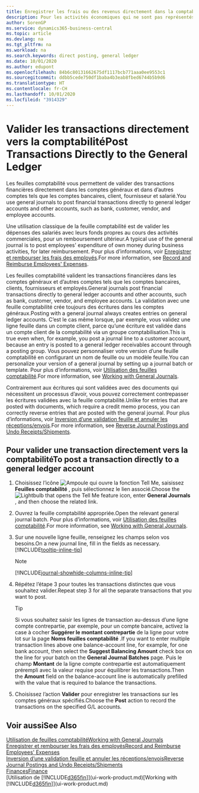 ```yaml
---
title: Enregistrer les frais ou des revenus directement dans la comptabilité| Microsoft Docs
description: Pour les activités économiques qui ne sont pas représentés par un document, comme de plus petits frais ou règlements, vous pouvez créer les transactions associées en validant des lignes de feuille sur la page Feuille comptabilité.
author: SorenGP
ms.service: dynamics365-business-central
ms.topic: article
ms.devlang: na
ms.tgt_pltfrm: na
ms.workload: na
ms.search.keywords: direct posting, general ledger
ms.date: 10/01/2020
ms.author: edupont
ms.openlocfilehash: 84b6c80131662675df1117bcb771aaa0ee9553c1
ms.sourcegitcommit: ddbb5cede750df1baba4b3eab8fbed6744b5b9d6
ms.translationtype: HT
ms.contentlocale: fr-CH
ms.lasthandoff: 10/01/2020
ms.locfileid: "3914329"
---
```

# <a name="post-transactions-directly-to-the-general-ledger"></a><span data-ttu-id="45d8a-103">Valider les transactions directement vers la comptabilité</span><span class="sxs-lookup"><span data-stu-id="45d8a-103">Post Transactions Directly to the General Ledger</span></span>

<span data-ttu-id="45d8a-104">Les feuilles comptabilité vous permettent de valider des transactions financières directement dans les comptes généraux et dans d’autres comptes tels que les comptes bancaires, client, fournisseur et salarié.</span><span class="sxs-lookup"><span data-stu-id="45d8a-104">You use general journals to post financial transactions directly to general ledger accounts and other accounts, such as bank, customer, vendor, and employee accounts.</span></span>  

<span data-ttu-id="45d8a-105">Une utilisation classique de la feuille comptabilité est de valider les dépenses des salariés avec leurs fonds propres au cours des activités commerciales, pour un remboursement ultérieur.</span><span class="sxs-lookup"><span data-stu-id="45d8a-105">A typical use of the general journal is to post employees' expenditure of own money during business activities, for later reimbursement.</span></span> <span data-ttu-id="45d8a-106">Pour plus d’informations, voir [Enregistrer et rembourser les frais des employés](finance-how-record-reimburse-employee-expenses.md).</span><span class="sxs-lookup"><span data-stu-id="45d8a-106">For more information, see [Record and Reimburse Employees' Expenses](finance-how-record-reimburse-employee-expenses.md).</span></span>

<span data-ttu-id="45d8a-107">Les feuilles comptabilité valident les transactions financières dans les comptes généraux et d’autres comptes tels que les comptes bancaires, clients, fournisseurs et employés.</span><span class="sxs-lookup"><span data-stu-id="45d8a-107">General journals post financial transactions directly to general ledger accounts and other accounts, such as bank, customer, vendor, and employee accounts.</span></span> <span data-ttu-id="45d8a-108">La validation avec une feuille comptabilité crée toujours des écritures dans les comptes généraux.</span><span class="sxs-lookup"><span data-stu-id="45d8a-108">Posting with a general journal always creates entries on general ledger accounts.</span></span> <span data-ttu-id="45d8a-109">C’est le cas même lorsque, par exemple, vous validez une ligne feuille dans un compte client, parce qu’une écriture est validée dans un compte client de la comptabilité via un groupe comptabilisation.</span><span class="sxs-lookup"><span data-stu-id="45d8a-109">This is true even when, for example, you post a journal line to a customer account, because an entry is posted to a general ledger receivables account through a posting group.</span></span> <span data-ttu-id="45d8a-110">Vous pouvez personnaliser votre version d’une feuille comptabilité en configurant un nom de feuille ou un modèle feuille.</span><span class="sxs-lookup"><span data-stu-id="45d8a-110">You can personalize your version of a general journal by setting up a journal batch or template.</span></span> <span data-ttu-id="45d8a-111">Pour plus d’informations, voir [Utilisation des feuilles comptabilité](ui-work-general-journals.md).</span><span class="sxs-lookup"><span data-stu-id="45d8a-111">For more information, see [Working with General Journals](ui-work-general-journals.md).</span></span>

<span data-ttu-id="45d8a-112">Contrairement aux écritures qui sont validées avec des documents qui nécessitent un processus d’avoir, vous pouvez correctement contrepasser les écritures validées avec la feuille comptabilité.</span><span class="sxs-lookup"><span data-stu-id="45d8a-112">Unlike for entries that are posted with documents, which require a credit memo process, you can correctly reverse entries that are posted with the general journal.</span></span> <span data-ttu-id="45d8a-113">Pour plus d’informations, voir [Inversion d’une validation feuille et annuler les réceptions/envois](finance-how-reverse-journal-posting.md).</span><span class="sxs-lookup"><span data-stu-id="45d8a-113">For more information, see [Reverse Journal Postings and Undo Receipts/Shipments](finance-how-reverse-journal-posting.md).</span></span>

## <a name="to-post-a-transaction-directly-to-a-general-ledger-account"></a><span data-ttu-id="45d8a-114">Pour valider une transaction directement vers la comptabilité</span><span class="sxs-lookup"><span data-stu-id="45d8a-114">To post a transaction directly to a general ledger account</span></span>

1. <span data-ttu-id="45d8a-115">Choisissez l’icône ![Ampoule qui ouvre la fonction Tell Me](media/ui-search/search_small.png "Dites-moi ce que vous voulez faire"), saisissez **Feuilles comptabilité** , puis sélectionnez le lien associé.</span><span class="sxs-lookup"><span data-stu-id="45d8a-115">Choose the ![Lightbulb that opens the Tell Me feature](media/ui-search/search_small.png "Tell me what you want to do") icon, enter **General Journals** , and then choose the related link.</span></span>
2. <span data-ttu-id="45d8a-116">Ouvrez la feuille comptabilité appropriée.</span><span class="sxs-lookup"><span data-stu-id="45d8a-116">Open the relevant general journal batch.</span></span> <span data-ttu-id="45d8a-117">Pour plus d’informations, voir [Utilisation des feuilles comptabilité](ui-work-general-journals.md).</span><span class="sxs-lookup"><span data-stu-id="45d8a-117">For more information, see [Working with General Journals](ui-work-general-journals.md).</span></span>
3. <span data-ttu-id="45d8a-118">Sur une nouvelle ligne feuille, renseignez les champs selon vos besoins.</span><span class="sxs-lookup"><span data-stu-id="45d8a-118">On a new journal line, fill in the fields as necessary.</span></span> [!INCLUDE[tooltip-inline-tip](includes/tooltip-inline-tip_md.md)]    

    > [!NOTE]
    > [!INCLUDE[journal-showhide-columns-inline-tip](includes/journal-showhide-columns-inline-tip.md)]
4. <span data-ttu-id="45d8a-119">Répétez l’étape 3 pour toutes les transactions distinctes que vous souhaitez valider.</span><span class="sxs-lookup"><span data-stu-id="45d8a-119">Repeat step 3 for all the separate transactions that you want to post.</span></span>

    > [!TIP]  
    > <span data-ttu-id="45d8a-120">Si vous souhaitez saisir les lignes de transaction au-dessus d’une ligne compte contrepartie, par exemple, pour un compte bancaire, activez la case à cocher **Suggérer le montant contrepartie** de la ligne pour votre lot sur la page **Noms feuilles comptabilité** .</span><span class="sxs-lookup"><span data-stu-id="45d8a-120">If you want to enter multiple transaction lines above one balance-account line, for example, for one bank account, then select the **Suggest Balancing Amount** check box on the line for your batch on the **General Journal Batches** page.</span></span> <span data-ttu-id="45d8a-121">Puis le champ **Montant** de la ligne compte contrepartie est automatiquement prérempli avec la valeur requise pour équilibrer les transactions.</span><span class="sxs-lookup"><span data-stu-id="45d8a-121">Then the **Amount** field on the balance-account line is automatically prefilled with the value that is required to balance the transactions.</span></span>
5. <span data-ttu-id="45d8a-122">Choisissez l’action **Valider** pour enregistrer les transactions sur les comptes généraux spécifiés.</span><span class="sxs-lookup"><span data-stu-id="45d8a-122">Choose the **Post** action to record the transactions on the specified G/L accounts.</span></span>

## <a name="see-also"></a><span data-ttu-id="45d8a-123">Voir aussi</span><span class="sxs-lookup"><span data-stu-id="45d8a-123">See Also</span></span>

[<span data-ttu-id="45d8a-124">Utilisation de feuilles comptabilité</span><span class="sxs-lookup"><span data-stu-id="45d8a-124">Working with General Journals</span></span>](ui-work-general-journals.md)  
[<span data-ttu-id="45d8a-125">Enregistrer et rembourser les frais des employés</span><span class="sxs-lookup"><span data-stu-id="45d8a-125">Record and Reimburse Employees' Expenses</span></span>](finance-how-record-reimburse-employee-expenses.md)  
[<span data-ttu-id="45d8a-126">Inversion d’une validation feuille et annuler les réceptions/envois</span><span class="sxs-lookup"><span data-stu-id="45d8a-126">Reverse Journal Postings and Undo Receipts/Shipments</span></span>](finance-how-reverse-journal-posting.md)  
[<span data-ttu-id="45d8a-127">Finances</span><span class="sxs-lookup"><span data-stu-id="45d8a-127">Finance</span></span>](finance.md)  
<span data-ttu-id="45d8a-128">[Utilisation de [!INCLUDE[d365fin](includes/d365fin_md.md)]](ui-work-product.md)</span><span class="sxs-lookup"><span data-stu-id="45d8a-128">[Working with [!INCLUDE[d365fin](includes/d365fin_md.md)]](ui-work-product.md)</span></span>  
